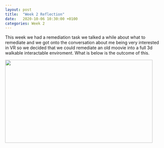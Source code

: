 ```yaml
---
layout: post
title:  "Week 2 Reflection"
date:   2020-10-06 10:30:00 +0100
categories: Week 2
---
```

This week we had a remediation task we talked a while about what to remediate and we got onto the conversation about me being very interested in VR so we decided that we could remediate an old moovie into a full 3d walkable interactable enviroment. What is below is the outcome of this.

<img src="https://falmouthac-my.sharepoint.com/personal/ef203074_falmouth_ac_uk/Documents/Microsoft%20Teams%20Chat%20Files/Vr_movie.gif" width="480" height="270" frameBorder="0">
